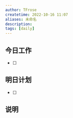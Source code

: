 ```yaml
---
author: TFrose
createtime: 2022-10-16 11:07
aliases: 未命名
description:
tags: [daily]
---
```



## 今日工作
- [ ] 

## 明日计划
- [ ] 

## 说明
